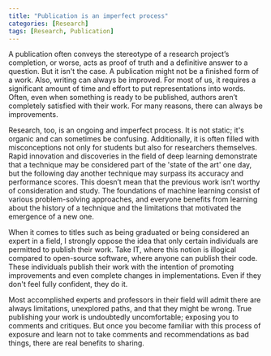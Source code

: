 ```yaml
---
title: "Publication is an imperfect process"
categories: [Research]
tags: [Research, Publication]
---
```



A publication often conveys the stereotype of a research project’s completion, or worse, acts as proof of truth and a definitive answer to a question. But it isn't the case.
A publication might not be a finished form of a work. Also, writing can always be improved. For most of us, it requires a significant amount of time and effort to put representations into words.
Often, even when something is ready to be published, authors aren’t completely satisfied with their work. For many reasons, there can always be improvements.

Research, too, is an ongoing and imperfect process. It is not static; it's organic and can sometimes be confusing. Additionally, it is often filled with misconceptions not only for students but also for researchers themselves.
Rapid innovation and discoveries in the field of deep learning demonstrate that a technique may be considered part of the 'state of the art' one day, but the following day another technique may surpass its accuracy and performance scores.
This doesn’t mean that the previous work isn’t worthy of consideration and study. The foundations of machine learning consist of various problem-solving approaches, and everyone benefits from learning about the history of a technique and the limitations that motivated the emergence of a new one.

When it comes to titles such as being graduated or being considered an expert in a field, I strongly oppose the idea that only certain individuals are permitted to publish their work. Take IT, where this notion is illogical compared to open-source software, where anyone can publish their code.
These individuals publish their work with the intention of promoting improvements and even complete changes in implementations. Even if they don't feel fully confident, they do it.

Most accomplished experts and professors in their field will admit there are always limitations, unexplored paths, and that they might be wrong.
True publishing your work is undoubtedly uncomfortable; exposing you to comments and critiques. But once you become familiar with this process of exposure and learn not to take comments and recommendations as bad things, there are real benefits to sharing.